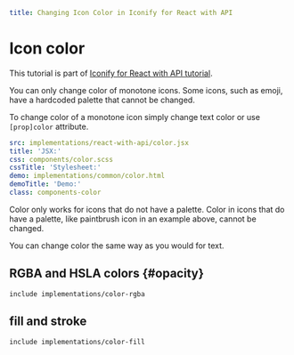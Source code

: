 ```yaml
title: Changing Icon Color in Iconify for React with API
```

# Icon color

This tutorial is part of [Iconify for React with API tutorial](./index.md).

You can only change color of monotone icons. Some icons, such as emoji, have a hardcoded palette that cannot be changed.

To change color of a monotone icon simply change text color or use `[prop]color` attribute.

```yaml
src: implementations/react-with-api/color.jsx
title: 'JSX:'
css: components/color.scss
cssTitle: 'Stylesheet:'
demo: implementations/common/color.html
demoTitle: 'Demo:'
class: components-color
```

Color only works for icons that do not have a palette. Color in icons that do have a palette, like paintbrush icon in an example above, cannot be changed.

You can change color the same way as you would for text.

## RGBA and HSLA colors {#opacity}

`include implementations/color-rgba`

## fill and stroke

`include implementations/color-fill`
